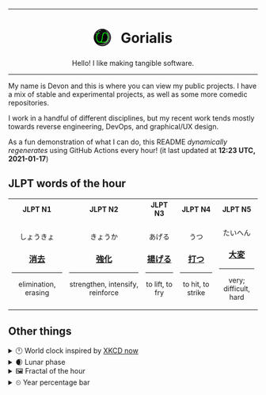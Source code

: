***

<h1 align="center">
<sub>
    <img src="readme/resources/avatar.png" height="36">
</sub>
&nbsp;
Gorialis
</h1>
<p align="center">
Hello! I like making tangible software.
</p>

***

My name is Devon and this is where you can view my public projects. I have a mix of stable and experimental projects, as well as some more comedic repositories.

I work in a handful of different disciplines, but my recent work tends mostly towards reverse engineering, DevOps, and graphical/UX design.

As a fun demonstration of what I can do, this README *dynamically regenerates* using GitHub Actions every hour! (it last updated at **12:23 UTC, 2021-01-17**)

<h2>JLPT words of the hour</h2>
<table>
    <tr>
        <th>JLPT N1</th>
        <th>JLPT N2</th>
        <th>JLPT N3</th>
        <th>JLPT N4</th>
        <th>JLPT N5</th>
    </tr>
    <tr>
        <td>
            <p align="center">しょうきょ</p>
            <h3 align="center"><b><a href="https://jisho.org/search/%E6%B6%88%E5%8E%BB">消去</a></b></h3>
            <hr>
            <p align="center">elimination,<wbr> erasing</p>
        </td>
        <td>
            <p align="center">きょうか</p>
            <h3 align="center"><b><a href="https://jisho.org/search/%E5%BC%B7%E5%8C%96">強化</a></b></h3>
            <hr>
            <p align="center">strengthen,<wbr> intensify,<wbr> reinforce</p>
        </td>
        <td>
            <p align="center">あげる</p>
            <h3 align="center"><b><a href="https://jisho.org/search/%E6%8F%9A%E3%81%92%E3%82%8B">揚げる</a></b></h3>
            <hr>
            <p align="center">to lift,<wbr> to fry</p>
        </td>
        <td>
            <p align="center">うつ</p>
            <h3 align="center"><b><a href="https://jisho.org/search/%E6%89%93%E3%81%A4">打つ</a></b></h3>
            <hr>
            <p align="center">to hit,<wbr> to strike</p>
        </td>
        <td>
            <p align="center">たいへん</p>
            <h3 align="center"><b><a href="https://jisho.org/search/%E5%A4%A7%E5%A4%89">大変</a></b></h3>
            <hr>
            <p align="center">very;<br> difficult,<wbr> hard</p>
        </td>
    </tr>
</table>

<h2>Other things</h2>
<details>
<summary>🕛  World clock inspired by <a href="https://xkcd.com/now">XKCD now</a></summary>

> <img src="generated/now.png" width="512">

</details>
<details>
<summary>🌒 Lunar phase</summary>

The moon is approximately 16.63% through its phase (Waxing Crescent).

</details>
<details>
<summary>&#x1f5bc; Fractal of the hour</summary>

> <img src="generated/fractal.png" width="512">

</details>
<details>
<summary>&#x23f2; Year percentage bar</summary>
<pre><code>2021 [▁▁▁▁▁▁▁▁▁▁▁▁▁▁▁▁▁▁▁▁] 4.53%</code></pre>
</details>
